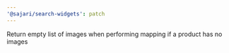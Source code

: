 ```yaml
---
'@sajari/search-widgets': patch
---
```


Return empty list of images when performing mapping if a product has no images
